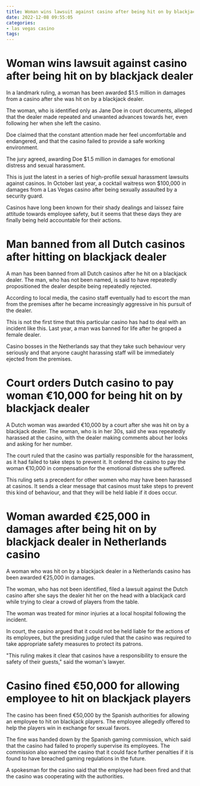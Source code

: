 ```yaml
---
title: Woman wins lawsuit against casino after being hit on by blackjack dealer
date: 2022-12-08 09:55:05
categories:
- las vegas casino
tags:
---
```



#  Woman wins lawsuit against casino after being hit on by blackjack dealer

In a landmark ruling, a woman has been awarded $1.5 million in damages from a casino after she was hit on by a blackjack dealer.

The woman, who is identified only as Jane Doe in court documents, alleged that the dealer made repeated and unwanted advances towards her, even following her when she left the casino.

Doe claimed that the constant attention made her feel uncomfortable and endangered, and that the casino failed to provide a safe working environment.

The jury agreed, awarding Doe $1.5 million in damages for emotional distress and sexual harassment.

This is just the latest in a series of high-profile sexual harassment lawsuits against casinos. In October last year, a cocktail waitress won $100,000 in damages from a Las Vegas casino after being sexually assaulted by a security guard.

Casinos have long been known for their shady dealings and laissez faire attitude towards employee safety, but it seems that these days they are finally being held accountable for their actions.

#  Man banned from all Dutch casinos after hitting on blackjack dealer

<p>A man has been banned from all Dutch casinos after he hit on a blackjack dealer. The man, who has not been named, is said to have repeatedly propositioned the dealer despite being repeatedly rejected.</p>

<p>According to local media, the casino staff eventually had to escort the man from the premises after he became increasingly aggressive in his pursuit of the dealer.</p>

<p>This is not the first time that this particular casino has had to deal with an incident like this. Last year, a man was banned for life after he groped a female dealer.</p>

<p>Casino bosses in the Netherlands say that they take such behaviour very seriously and that anyone caught harassing staff will be immediately ejected from the premises.</p>

#  Court orders Dutch casino to pay woman €10,000 for being hit on by blackjack dealer

A Dutch woman was awarded €10,000 by a court after she was hit on by a blackjack dealer. The woman, who is in her 30s, said she was repeatedly harassed at the casino, with the dealer making comments about her looks and asking for her number.

The court ruled that the casino was partially responsible for the harassment, as it had failed to take steps to prevent it. It ordered the casino to pay the woman €10,000 in compensation for the emotional distress she suffered.

This ruling sets a precedent for other women who may have been harassed at casinos. It sends a clear message that casinos must take steps to prevent this kind of behaviour, and that they will be held liable if it does occur.

#  Woman awarded €25,000 in damages after being hit on by blackjack dealer in Netherlands casino

A woman who was hit on by a blackjack dealer in a Netherlands casino has been awarded €25,000 in damages.

The woman, who has not been identified, filed a lawsuit against the Dutch casino after she says the dealer hit her on the head with a blackjack card while trying to clear a crowd of players from the table.

The woman was treated for minor injuries at a local hospital following the incident.

In court, the casino argued that it could not be held liable for the actions of its employees, but the presiding judge ruled that the casino was required to take appropriate safety measures to protect its patrons.

"This ruling makes it clear that casinos have a responsibility to ensure the safety of their guests," said the woman's lawyer.

#  Casino fined €50,000 for allowing employee to hit on blackjack players

The casino has been fined €50,000 by the Spanish authorities for allowing an employee to hit on blackjack players. The employee allegedly offered to help the players win in exchange for sexual favors.

The fine was handed down by the Spanish gaming commission, which said that the casino had failed to properly supervise its employees. The commission also warned the casino that it could face further penalties if it is found to have breached gaming regulations in the future.

A spokesman for the casino said that the employee had been fired and that the casino was cooperating with the authorities.